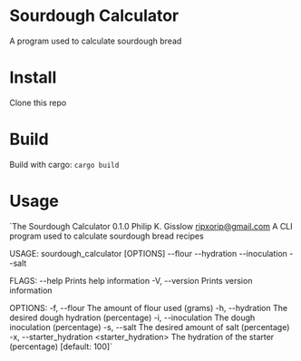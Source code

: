 # Sourdough Calculator
A program used to calculate sourdough bread

# Install
Clone this repo

# Build
Build with cargo: `cargo build`

# Usage
`The Sourdough Calculator 0.1.0
Philip K. Gisslow <ripxorip@gmail.com>
A CLI program used to calculate sourdough bread recipes

USAGE:
    sourdough_calculator [OPTIONS] --flour <flour> --hydration <hydration> --inoculation <inoculation> --salt <salt>

FLAGS:
        --help       Prints help information
    -V, --version    Prints version information

OPTIONS:
    -f, --flour <flour>                            The amount of flour used (grams)
    -h, --hydration <hydration>                    The desired dough hydration (percentage)
    -i, --inoculation <inoculation>                The dough inoculation (percentage)
    -s, --salt <salt>                              The desired amount of salt (percentage)
    -x, --starter_hydration <starter_hydration>    The hydration of the starter (percentage) [default: 100]`
